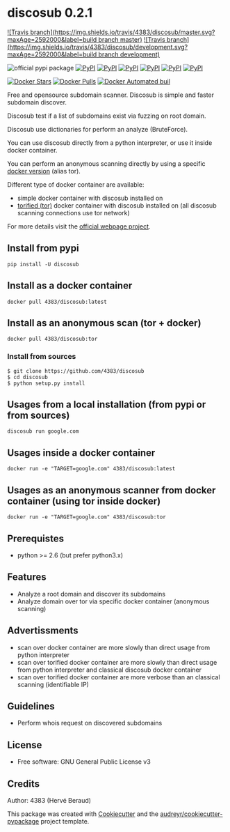 # discosub 0.2.1

[![Travis branch](https://img.shields.io/travis/4383/discosub/master.svg?maxAge=2592000&label=build branch master)]()
[![Travis branch](https://img.shields.io/travis/4383/discosub/development.svg?maxAge=2592000&label=build branch development)]()

![official pypi package](https://badge.fury.io/py/discosub.svg)
[![PyPI](https://img.shields.io/pypi/l/discosub.svg?maxAge=2592000)]()
[![PyPI](https://img.shields.io/pypi/wheel/discosub.svg?maxAge=2592000)]()
[![PyPI](https://img.shields.io/pypi/format/discosub.svg?maxAge=2592000)]()
[![PyPI](https://img.shields.io/pypi/pyversions/discosub.svg?maxAge=2592000)]()
[![PyPI](https://img.shields.io/pypi/implementation/discosub.svg?maxAge=2592000)]()
[![PyPI](https://img.shields.io/pypi/status/discosub.svg?maxAge=2592000)]()

[![Docker Stars](https://img.shields.io/docker/stars/4383/discosub.svg?maxAge=2592000)]()
[![Docker Pulls](https://img.shields.io/docker/pulls/4383/discosub.svg?maxAge=2592000)]()
[![Docker Automated buil](https://img.shields.io/docker/automated/4383/discosub.svg?maxAge=2592000)]()

Free and opensource subdomain scanner. Discosub is simple and
faster subdomain discover.

Discosub test if a list of subdomains exist via fuzzing on root domain.

Discosub use dictionaries for perform an analyze (BruteForce).

You can use discosub directly from a python interpreter, or use it inside docker container.

You can perform an anonymous scanning directly
by using a specific [docker version](https://hub.docker.com/r/4383/discosub/tags/) (alias tor).

Different type of docker container are available:
* simple docker container with discosub installed on
* [torified (tor)](https://www.torproject.org/) docker container with discosub installed on (all discosub scanning connections use tor network)

For more details visit the [official webpage project](https://4383.github.io/discosub/).

## Install from pypi
```shell
pip install -U discosub
```

## Install as a docker container
```shell
docker pull 4383/discosub:latest
```

## Install as an anonymous scan (tor + docker)
```shell
docker pull 4383/discosub:tor
```

### Install from sources
```shell
$ git clone https://github.com/4383/discosub
$ cd discosub
$ python setup.py install
```

## Usages from a local installation (from pypi or from sources)
```shell
discosub run google.com
```

## Usages inside a docker container
```shell
docker run -e "TARGET=google.com" 4383/discosub:latest
```

## Usages as an anonymous scanner from docker container (using tor inside docker)
```shell
docker run -e "TARGET=google.com" 4383/discosub:tor
```

## Prerequistes
* python >= 2.6 (but prefer python3.x)

## Features
* Analyze a root domain and discover its subdomains
* Analyze domain over tor via specific docker container (anonymous scanning)

## Advertissments
* scan over docker container are more slowly than direct usage from python interpreter
* scan over torified docker container are more slowly than direct usage from python interpreter and classical discosub docker container
* scan over torified docker container are more verbose than an classical scanning (identifiable IP)

## Guidelines
* Perform whois request on discovered subdomains

## License
* Free software: GNU General Public License v3

## Credits
Author: 4383 (Hervé Beraud)

This package was created with [Cookiecutter](https://github.com/audreyr/cookiecutter)
and the [audreyr/cookiecutter-pypackage](https://github.com/audreyr/cookiecutter-pypackage)
project template.
